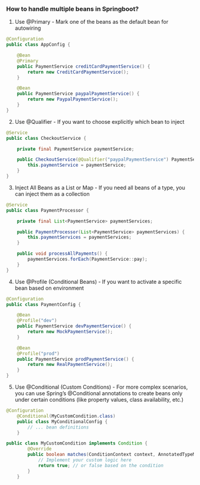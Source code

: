 ### How to handle multiple beans in Springboot?
1. Use @Primary - Mark one of the beans as the default bean for autowiring

``` java
@Configuration
public class AppConfig {

    @Bean
    @Primary
    public PaymentService creditCardPaymentService() {
        return new CreditCardPaymentService();
    }

    @Bean
    public PaymentService paypalPaymentService() {
        return new PaypalPaymentService();
    }
}
```
2. Use @Qualifier - If you want to choose explicitly which bean to inject
```java
@Service
public class CheckoutService {

    private final PaymentService paymentService;

    public CheckoutService(@Qualifier("paypalPaymentService") PaymentService paymentService) {
        this.paymentService = paymentService;
    }
}
```
3. Inject All Beans as a List or Map - If you need all beans of a type, you can inject them as a collection
```java
@Service
public class PaymentProcessor {

    private final List<PaymentService> paymentServices;

    public PaymentProcessor(List<PaymentService> paymentServices) {
        this.paymentServices = paymentServices;
    }

    public void processAllPayments() {
        paymentServices.forEach(PaymentService::pay);
    }
}
```
4. Use @Profile (Conditional Beans) - If you want to activate a specific bean based on environment
```java
@Configuration
public class PaymentConfig {

    @Bean
    @Profile("dev")
    public PaymentService devPaymentService() {
        return new MockPaymentService();
    }

    @Bean
    @Profile("prod")
    public PaymentService prodPaymentService() {
        return new RealPaymentService();
    }
}
```
5. Use @Conditional (Custom Conditions) - For more complex scenarios, you can use Spring’s @Conditional annotations to create beans only under certain conditions (like property values, class availability, etc.)
```java
@Configuration
    @Conditional(MyCustomCondition.class)
    public class MyConditionalConfig {
        // ... bean definitions
    }
```
```java
public class MyCustomCondition implements Condition {
        @Override
        public boolean matches(ConditionContext context, AnnotatedTypeMetadata metadata) {
            // Implement your custom logic here
            return true; // or false based on the condition
        }
    }
```
